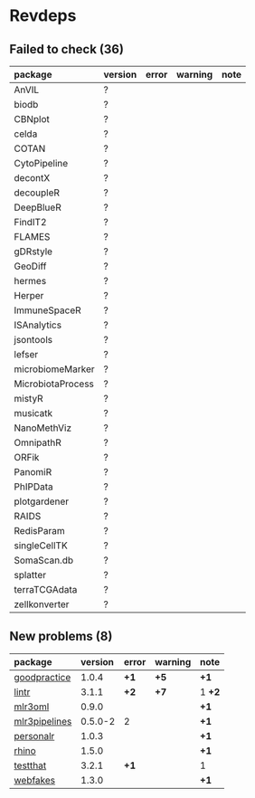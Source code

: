 # Revdeps

## Failed to check (36)

|package           |version |error |warning |note |
|:-----------------|:-------|:-----|:-------|:----|
|AnVIL             |?       |      |        |     |
|biodb             |?       |      |        |     |
|CBNplot           |?       |      |        |     |
|celda             |?       |      |        |     |
|COTAN             |?       |      |        |     |
|CytoPipeline      |?       |      |        |     |
|decontX           |?       |      |        |     |
|decoupleR         |?       |      |        |     |
|DeepBlueR         |?       |      |        |     |
|FindIT2           |?       |      |        |     |
|FLAMES            |?       |      |        |     |
|gDRstyle          |?       |      |        |     |
|GeoDiff           |?       |      |        |     |
|hermes            |?       |      |        |     |
|Herper            |?       |      |        |     |
|ImmuneSpaceR      |?       |      |        |     |
|ISAnalytics       |?       |      |        |     |
|jsontools         |?       |      |        |     |
|lefser            |?       |      |        |     |
|microbiomeMarker  |?       |      |        |     |
|MicrobiotaProcess |?       |      |        |     |
|mistyR            |?       |      |        |     |
|musicatk          |?       |      |        |     |
|NanoMethViz       |?       |      |        |     |
|OmnipathR         |?       |      |        |     |
|ORFik             |?       |      |        |     |
|PanomiR           |?       |      |        |     |
|PhIPData          |?       |      |        |     |
|plotgardener      |?       |      |        |     |
|RAIDS             |?       |      |        |     |
|RedisParam        |?       |      |        |     |
|singleCellTK      |?       |      |        |     |
|SomaScan.db       |?       |      |        |     |
|splatter          |?       |      |        |     |
|terraTCGAdata     |?       |      |        |     |
|zellkonverter     |?       |      |        |     |

## New problems (8)

|package       |version |error  |warning |note     |
|:-------------|:-------|:------|:-------|:--------|
|[goodpractice](problems.md#goodpractice)|1.0.4   |__+1__ |__+5__  |__+1__   |
|[lintr](problems.md#lintr)|3.1.1   |__+2__ |__+7__  |1 __+2__ |
|[mlr3oml](problems.md#mlr3oml)|0.9.0   |       |        |__+1__   |
|[mlr3pipelines](problems.md#mlr3pipelines)|0.5.0-2 |2      |        |__+1__   |
|[personalr](problems.md#personalr)|1.0.3   |       |        |__+1__   |
|[rhino](problems.md#rhino)|1.5.0   |       |        |__+1__   |
|[testthat](problems.md#testthat)|3.2.1   |__+1__ |        |1        |
|[webfakes](problems.md#webfakes)|1.3.0   |       |        |__+1__   |

